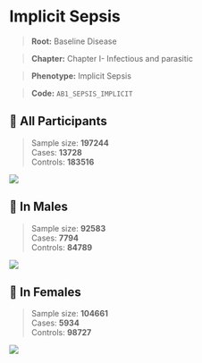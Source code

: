 # Implicit Sepsis

> **Root:** Baseline Disease  

> **Chapter:** Chapter I- Infectious and parasitic  

> **Phenotype:** Implicit Sepsis  

> **Code:** `AB1_SEPSIS_IMPLICIT`

## 🧪 All Participants  
> Sample size: **197244**  
> Cases: **13728**  
> Controls: **183516**
<img src="/Disease/Figures/ALL/Incidence/AB1_SEPSIS_IMPLICIT.png"/>
<CsvTable src="/Disease_Data/ALL/Incidence/COX_AB1_SEPSIS_IMPLICIT.csv" label="🔍 View full results" />

## 👨 In Males  
> Sample size: **92583**  
> Cases: **7794**  
> Controls: **84789**
<img src="/Disease/Figures/Male/Incidence/AB1_SEPSIS_IMPLICIT.png"/>
<CsvTable src="/Disease_Data/Male/Incidence/COX_AB1_SEPSIS_IMPLICIT.csv" label="🔍 View full results" />

## 👩 In Females  
> Sample size: **104661**  
> Cases: **5934**  
> Controls: **98727**
<img src="/Disease/Figures/Female/Incidence/AB1_SEPSIS_IMPLICIT.png"/>
<CsvTable src="/Disease_Data/Female/Incidence/COX_AB1_SEPSIS_IMPLICIT.csv" label="🔍 View full results" />
